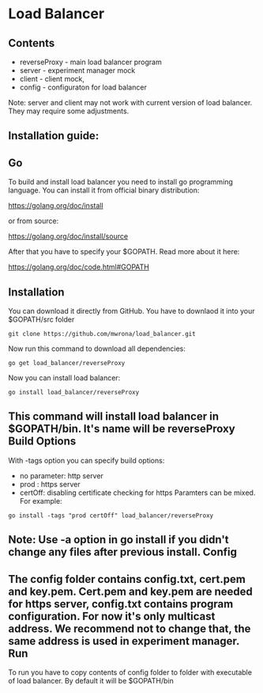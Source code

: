 Load Balancer 
============ 
Contents 
---------- 
* reverseProxy - main load balancer program 
* server - experiment manager mock 
* client - client mock,  
* config - configuraton for load balancer 

Note: server and client may not work with current version of load balancer. They may require some adjustments. 

Installation guide: 
---------------------- 
Go 
-- 
To build and install load balancer you need to install go programming language. 
You can install it from official binary distribution: 

https://golang.org/doc/install

or from source: 

https://golang.org/doc/install/source 

After that you have to specify your $GOPATH. Read more about it here: 

https://golang.org/doc/code.html#GOPATH 

Installation 
-------------- 
You can download it directly from GitHub. You have to downlaod it into your $GOPATH/src folder 
``` 
git clone https://github.com/mwrona/load_balancer.git 
``` 
Now run this command to download all dependencies: 
``` 
go get load_balancer/reverseProxy 
``` 
Now you can install load balancer: 
```` 
go install load_balancer/reverseProxy 
```` 
This command will install load balancer in $GOPATH/bin. It's name will be reverseProxy 
Build Options 
---------------- 
With -tags option you can specify build options:  
* no parameter: http server 
* prod : https server 
* certOff: disabling certificate checking for https 
Paramters can be mixed. For example: 
``` 
go install -tags "prod certOff" load_balancer/reverseProxy 
``` 
Note: Use -a option in go install if you didn't change any files after previous install. 
Config 
-------- 
The config folder contains config.txt, cert.pem and key.pem. Cert.pem and key.pem are needed for https server, config.txt contains program configuration. For now it's only multicast address. We recommend not to change that, the same address is used in experiment manager. 
Run 
---- 
To run you have to copy contents of config folder to folder with executable of load balancer. By default it will be $GOPATH/bin 
